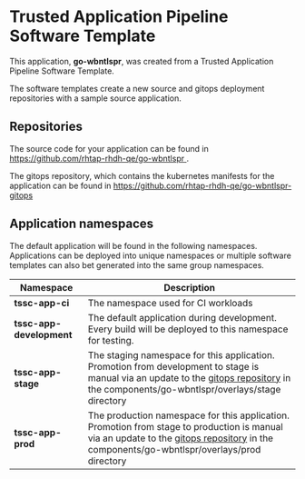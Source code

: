 # Trusted Application Pipeline Software Template

This application, **go-wbntlspr**, was created from a Trusted Application Pipeline Software Template.

The software templates create a new source and gitops deployment repositories with a sample source application. 

## Repositories

The source code for your application can be found in [https://github.com/rhtap-rhdh-qe/go-wbntlspr ](https://github.com/rhtap-rhdh-qe/go-wbntlspr ).
 
The gitops repository, which contains the kubernetes manifests for the application can be found in 
[https://github.com/rhtap-rhdh-qe/go-wbntlspr-gitops ](https://github.com/rhtap-rhdh-qe/go-wbntlspr-gitops ) 

## Application namespaces 

The default application will be found in the following namespaces. Applications can be deployed into unique namespaces or multiple software templates can also bet generated into the same group namespaces.  

|  Namespace   |  Description   |  
| -------- | -------- |
| **tssc-app-ci** | The namespace used for CI workloads |
| **tssc-app-development** | The default application during development. Every build will be deployed to this namespace for testing. |
| **tssc-app-stage** | The staging namespace for this application. Promotion from development to stage is manual via an update to the [gitops repository](https://github.com/rhtap-rhdh-qe/go-wbntlspr-gitops ) in the components/go-wbntlspr/overlays/stage directory |
| **tssc-app-prod** | The production namespace for this application. Promotion from stage to production is manual via an update to the [gitops repository](https://github.com/rhtap-rhdh-qe/go-wbntlspr-gitops ) in the components/go-wbntlspr/overlays/prod directory |